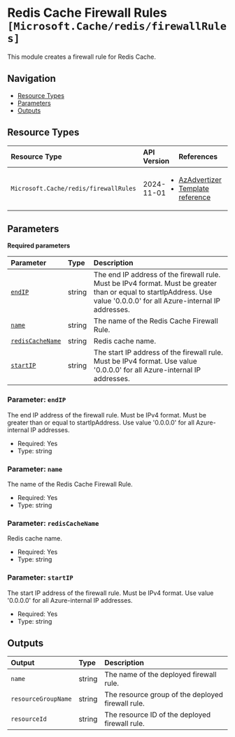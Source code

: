 # Redis Cache Firewall Rules `[Microsoft.Cache/redis/firewallRules]`

This module creates a firewall rule for Redis Cache.

## Navigation

- [Resource Types](#Resource-Types)
- [Parameters](#Parameters)
- [Outputs](#Outputs)

## Resource Types

| Resource Type | API Version | References |
| :-- | :-- | :-- |
| `Microsoft.Cache/redis/firewallRules` | 2024-11-01 | <ul style="padding-left: 0px;"><li>[AzAdvertizer](https://www.azadvertizer.net/azresourcetypes/microsoft.cache_redis_firewallrules.html)</li><li>[Template reference](https://learn.microsoft.com/en-us/azure/templates/Microsoft.Cache/2024-11-01/redis/firewallRules)</li></ul> |

## Parameters

**Required parameters**

| Parameter | Type | Description |
| :-- | :-- | :-- |
| [`endIP`](#parameter-endip) | string | The end IP address of the firewall rule. Must be IPv4 format. Must be greater than or equal to startIpAddress. Use value '0.0.0.0' for all Azure-internal IP addresses. |
| [`name`](#parameter-name) | string | The name of the Redis Cache Firewall Rule. |
| [`redisCacheName`](#parameter-rediscachename) | string | Redis cache name. |
| [`startIP`](#parameter-startip) | string | The start IP address of the firewall rule. Must be IPv4 format. Use value '0.0.0.0' for all Azure-internal IP addresses. |

### Parameter: `endIP`

The end IP address of the firewall rule. Must be IPv4 format. Must be greater than or equal to startIpAddress. Use value '0.0.0.0' for all Azure-internal IP addresses.

- Required: Yes
- Type: string

### Parameter: `name`

The name of the Redis Cache Firewall Rule.

- Required: Yes
- Type: string

### Parameter: `redisCacheName`

Redis cache name.

- Required: Yes
- Type: string

### Parameter: `startIP`

The start IP address of the firewall rule. Must be IPv4 format. Use value '0.0.0.0' for all Azure-internal IP addresses.

- Required: Yes
- Type: string

## Outputs

| Output | Type | Description |
| :-- | :-- | :-- |
| `name` | string | The name of the deployed firewall rule. |
| `resourceGroupName` | string | The resource group of the deployed firewall rule. |
| `resourceId` | string | The resource ID of the deployed firewall rule. |
